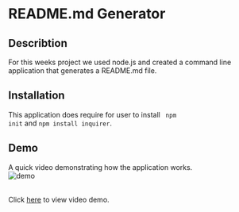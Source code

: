 
  # README.md Generator 

  ## Describtion 
  For this weeks project we used node.js and created a command line application that generates a README.md file. 

  ## Installation 
  This application does require for user to install <code> npm init</code> and <code>npm install inquirer</code>. 

  ## Demo 
  A quick video demonstrating how the application works. <br>
  ![demo](https://github.com/chavelyo3/ReadMeGen/blob/main/assets/Untitled_%20Dec%204,%202020%201_18%20PM.gif?raw=true)
  
  <br>Click [here](https://drive.google.com/file/d/1DwEFGDAvHsgxlr3C3KbRNiLXkMUy7gTH/view) to view video demo. <br>

  